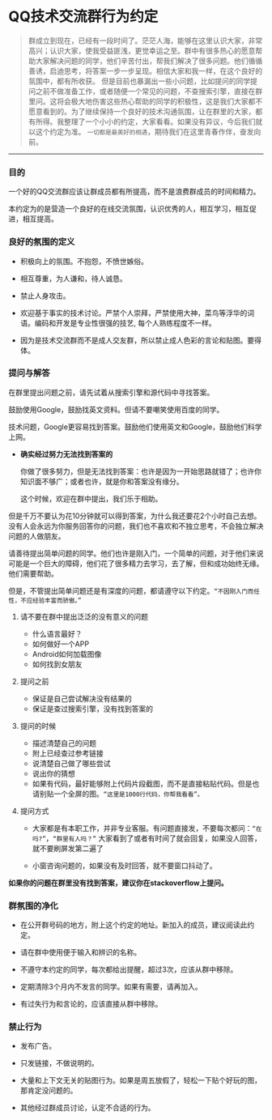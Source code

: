 # QQ技术交流群行为约定

> 群成立到现在，已经有一段时间了。茫茫人海，能够在这里认识大家，非常高兴；认识大家，使我受益匪浅，更觉幸运之至。群中有很多热心的愿意帮助大家解决问题的同学，他们辛苦付出，帮我们解决了很多问题。他们循循善诱，启迪思考，将答案一步一步呈现。相信大家和我一样，在这个良好的氛围中，都有所收获。
> 但是目前也暴漏出一些小问题，比如提问的同学提问之前不做准备工作，或者随便一个常见的问题，不查搜索引擎，直接在群里问。这将会极大地伤害这些热心帮助的同学的积极性，这是我们大家都不愿意看到的。为了继续保持一个良好的技术沟通氛围，让在群里的大家，都有所得。我整理了一个小小的约定，大家看看。如果没有异议，今后我们就以这个约定为准。
> `一切都是最美好的相遇`，期待我们在这里青春作伴，奋发向前。


---


### 目的

一个好的QQ交流群应该让群成员都有所提高，而不是浪费群成员的时间和精力。

本约定为的是营造一个良好的在线交流氛围，认识优秀的人，相互学习，相互促进，相互提高。

### 良好的氛围的定义

*  积极向上的氛围。不抱怨，不愤世嫉俗。

*  相互尊重，为人谦和，待人诚恳。 

*  禁止人身攻击。

*  欢迎基于事实的技术讨论。严禁个人崇拜，严禁使用大神，菜鸟等浮华的词语。编码和开发是专业性很强的技艺, 每个人熟练程度不一样。

*  因为是技术交流群而不是成人交友群，所以禁止成人色彩的言论和贴图。要得体。

### 提问与解答

在群里提出问题之前，请先试着从搜索引擎和源代码中寻找答案。

鼓励使用Google，鼓励找英文资料。但请不要嘲笑使用百度的同学。

技术问题，Google更容易找到答案。鼓励他们使用英文和Google，鼓励他们科学上网。

*   **确实经过努力无法找到答案的**

    你做了很多努力，但是无法找到答案：也许是因为一开始思路就错了；也许你知识面不够广；或者也许，就是你和答案没有缘分。

    这个时候，欢迎在群中提出，我们乐于相助。

但是千万不要认为花10分钟就可以得到答案，为什么我还要花2个小时自己去想。没有人会永远为你服务回答你的问题，我们也不喜欢和不独立思考，不会独立解决问题的人做朋友。

请善待提出简单问题的同学。他们也许是刚入门，一个简单的问题，对于他们来说可能是一个巨大的障碍，他们花了很多精力去学习，去了解，但和成功始终无缘。他们需要帮助。

但是，不管提出简单问题还是有深度的问题，都请遵守以下约定。`“不因刚入门而任性，不应经验丰富而骄傲。”`

1.  请不要在群中提出泛泛的没有意义的问题

    * 什么语言最好？
    * 如何做好一个APP
    * Android如何加载图像
    * 如何找到女朋友

1.  提问之前

    * 保证是自己尝试解决没有结果的
    * 保证是查过搜索引擎，没有找到答案的

1.  提问的时候

    * 描述清楚自己的问题
    * 附上已经查过参考链接
    * 说清楚自己做了哪些尝试
    * 说出你的猜想
    * 如果有代码，最好能够附上代码片段截图，而不是直接粘贴代码。但是也请别贴一个全屏的图。`“这里是1000行代码，你帮我看看”。`

1.  提问方式

    * 大家都是有本职工作，并非专业客服。有问题直接发，不要每次都问：`“在吗?”`，`“群里有人吗？”`
        大家看到了或者有时间了就会回复，如果没人回答，就不要刷屏发第二遍了

    * 小窗咨询问题的，如果没有及时回答，就不要窗口抖动了。

**如果你的问题在群里没有找到答案，建议你在stackoverflow上提问。**

### 群氛围的净化

*  在公开群号码的地方，附上这个约定的地址。新加入的成员，建议阅读此约定。

*  请在群中使用便于输入和辨识的名称。

*  不遵守本约定的同学，每次都给出提醒，超过3次，应该从群中移除。

*  定期清除3个月内不发言的同学。如果有需要，请再加入。

*  有过失行为和言论的，应该直接从群中移除。

### 禁止行为

*  发布广告。

*  只发链接，不做说明的。

*  大量和上下文无关的贴图行为。如果是周五放假了，轻松一下贴个好玩的图，那肯定没问题的。

*  其他经过群成员讨论，认定不合适的行为。
